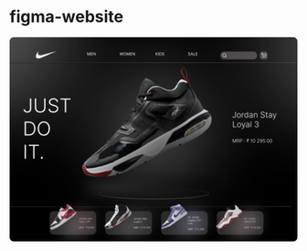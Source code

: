 # figma-website

![alt text](https://raw.githubusercontent.com/virajgunjal/figma-website/main/Desktop%20-%201.png)
